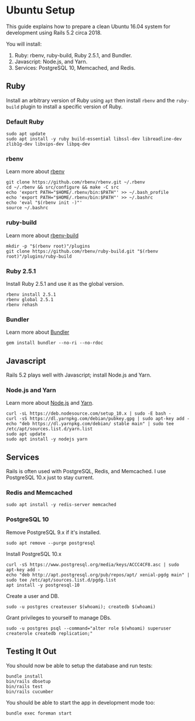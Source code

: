 # Ubuntu Setup

This guide explains how to prepare a clean Ubuntu 16.04 system for development using Rails 5.2 circa 2018.

You will install:

1. Ruby: rbenv, ruby-build, Ruby 2.5.1, and Bundler.
2. Javascript: Node.js, and Yarn.
3. Services: PostgreSQL 10, Memcached, and Redis.

## Ruby

Install an arbitrary version of Ruby using `apt` then install `rbenv` and the `ruby-build` plugin to install a specific version of Ruby.

### Default Ruby

```
sudo apt update
sudo apt install -y ruby build-essential libssl-dev libreadline-dev zlib1g-dev libvips-dev libpq-dev
```

### rbenv

Learn more about [rbenv](https://github.com/rbenv/rbenv#readme)

```
git clone https://github.com/rbenv/rbenv.git ~/.rbenv
cd ~/.rbenv && src/configure && make -C src
echo 'export PATH="$HOME/.rbenv/bin:$PATH"' >> ~/.bash_profile
echo 'export PATH="$HOME/.rbenv/bin:$PATH"' >> ~/.bashrc
echo 'eval "$(rbenv init -)"'
source ~/.bashrc
```

### ruby-build

Learn more about [rbenv-build](https://github.com/rbenv/ruby-build#readme)

```
mkdir -p "$(rbenv root)"/plugins
git clone https://github.com/rbenv/ruby-build.git "$(rbenv root)"/plugins/ruby-build
```

### Ruby 2.5.1

Install Ruby 2.5.1 and use it as the global version.

```
rbenv install 2.5.1
rbenv global 2.5.1
rbenv rehash
```

### Bundler

Learn more about [Bundler](https://bundler.io/)

```
gem install bundler --no-ri --no-rdoc
```

## Javascript

Rails 5.2 plays well with Javascript; install Node.js and Yarn.

### Node.js and Yarn

Learn more about [Node.js](https://nodejs.org/en/) and [Yarn](https://yarnpkg.com/en/).

```
curl -sL https://deb.nodesource.com/setup_10.x | sudo -E bash -
curl -sS https://dl.yarnpkg.com/debian/pubkey.gpg | sudo apt-key add -
echo "deb https://dl.yarnpkg.com/debian/ stable main" | sudo tee /etc/apt/sources.list.d/yarn.list
sudo apt update
sudo apt install -y nodejs yarn
```

## Services

Rails is often used with PostgreSQL, Redis, and Memcached. I use PostgreSQL 10.x just to stay current.


### Redis and Memcached

```
sudo apt install -y redis-server memcached
```

### PostgreSQL 10

Remove PostgreSQL 9.x if it's installed.

```
sudo apt remove --purge postgresql
```

Install PostgreSQL 10.x

```
curl -sS https://www.postgresql.org/media/keys/ACCC4CF8.asc | sudo apt-key add -
echo "deb http://apt.postgresql.org/pub/repos/apt/ xenial-pgdg main" | sudo tee /etc/apt/sources.list.d/pgdg.list
apt install -y postgresql-10
```

Create a user and DB.

```
sudo -u postgres createuser $(whoami); createdb $(whoami)
```

Grant privileges to yourself to manage DBs.

```
sudo -u postgres psql --command="alter role $(whoami) superuser createrole createdb replication;"
```

## Testing It Out

You should now be able to setup the database and run tests:

```
bundle install
bin/rails dbsetup
bin/rails test
bin/rails cucumber
```

You should be able to start the app in development mode too:

```
bundle exec foreman start
```
